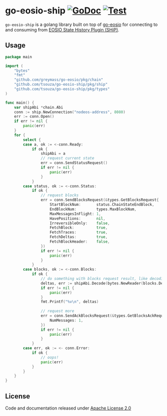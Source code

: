 # go-eosio-ship [![GoDoc](https://godoc.org/github.com/tsouza/go-eosio-ship?status.svg)](https://godoc.org/github.com/tsouza/go-eosio-ship) [![Test](https://github.com/tsouza/go-eosio-ship/actions/workflows/test.yml/badge.svg)](https://github.com/tsouza/go-eosio-ship/actions/workflows/test.yml)

`go-eosio-ship` is a golang library built on top of [go-eosio](https://github.com/greymass/go-eosio) for connecting to and consuming from [EOSIO State History Plugin (SHiP)](https://developers.eos.io/manuals/eos/v2.1/nodeos/plugins/state_history_plugin/index).

## Usage

```go
package main

import (
	"bytes"
	"fmt"
	"github.com/greymass/go-eosio/pkg/chain"
	"github.com/tsouza/go-eosio-ship/pkg/ship"
	"github.com/tsouza/go-eosio-ship/pkg/types"
)

func main() {
	var shipAbi *chain.Abi
	conn := ship.NewConnection("nodeos-address", 8080)
	err := conn.Open()
	if err != nil {
		panic(err)
	}
	for {
		select {
		case a, ok := <-conn.Ready:
			if ok {
				shipAbi = a
				// request current state
				err = conn.SendStatusRequest()
				if err != nil {
					panic(err)
				}
			}
		case status, ok := <-conn.Status:
			if ok {
				// request blocks
				err = conn.SendBlocksRequest(&types.GetBlocksRequest{
					StartBlockNum:       status.ChainStateEndBlock,
					EndBlockNum:         types.MaxBlockNum,
					MaxMessagesInFlight: 1,
					HavePositions:       nil,
					IrreversibleOnly:    false,
					FetchBlock:          true,
					FetchTraces:         true,
					FetchDeltas:         true,
					FetchBlockHeader:    false,
				})
				if err != nil {
					panic(err)
				}
			}
		case blocks, ok := <-conn.Blocks:
			if ok {
				// do something with blocks request result, like decoding deltas
				deltas, err := shipAbi.Decode(bytes.NewReader(blocks.Deltas), "table_delta[]")
				if err != nil {
					panic(err)
				}
				fmt.Printf("%v\n", deltas)
				
				// request more
				err = conn.SendAckBlocksRequest(&types.GetBlocksAckRequest{
					NumMessages: 1,
				})
				if err != nil {
					panic(err)
				}
			}
		case err, ok := <- conn.Error:
			if ok {
				// oops!
				panic(err)
			}
		}
	}
}
```
## License

Code and documentation released under [Apache License 2.0](LICENSE)